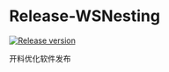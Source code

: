 # Release-WSNesting

[![Release version](https://img.shields.io/badge/release-2.1.2-4-blue.svg?style=flat-square)](https://github.com/BensonLaur/Beslyric-for-X/releases)

开料优化软件发布
